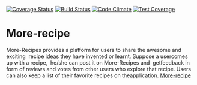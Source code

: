 [![Coverage Status](https://coveralls.io/repos/github/JaphethCA/More-recipe/badge.svg?branch=staging)](https://coveralls.io/github/JaphethCA/More-recipe?branch=staging)
[![Build Status](https://travis-ci.org/JaphethCA/More-recipe.svg?branch=ft-user-rest-api-150574931)](https://travis-ci.org/JaphethCA/More-recipe)
[![Code Climate](https://codeclimate.com/github/codeclimate/codeclimate/badges/gpa.svg)](https://codeclimate.com/github/codeclimate/codeclimate)
[![Test Coverage](https://codeclimate.com/github/codeclimate/codeclimate/badges/coverage.svg)](https://codeclimate.com/github/codeclimate/codeclimate/coverage)
# More-recipe
More-Recipes​ ​provides​ ​a​ ​platform​ ​for​ ​users​ ​to​ ​share​ ​the​ ​awesome​ ​and​ ​exciting​ ​​ ​recipe​ ​ideas​ ​they have​ ​invented​ ​or​ ​learnt.
​Suppose​ ​a​ ​user​ ​comes​ ​up​ ​with​ ​a​ ​recipe,​ ​​ ​he/she​ ​can​ ​post​ ​it​ ​on
More-Recipes​ ​and​ ​​ ​get​ ​feedback​ ​in​ ​form​ ​of​ ​reviews​ ​and​ ​votes​ ​from​ ​other​ ​users​ ​who​ ​explore​ ​that
recipe.​ ​Users​ ​can​ ​also​ ​keep​ ​a​ ​list​ ​of​ ​their​ ​favorite​ ​recipes​ ​on​ ​the​ ​application.
[More-recipe](https://japhethca.github.io/More-recipe/)
